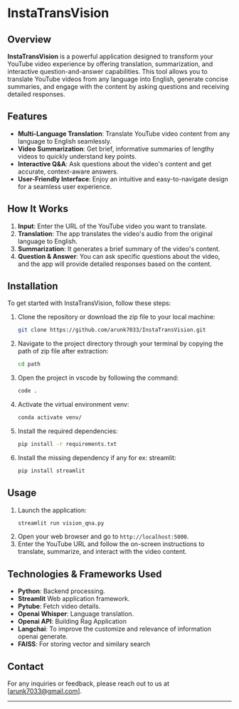 # InstaTransVision

## Overview

**InstaTransVision** is a powerful application designed to transform your YouTube video experience by offering translation, summarization, and interactive question-and-answer capabilities. This tool allows you to translate YouTube videos from any language into English, generate concise summaries, and engage with the content by asking questions and receiving detailed responses.

## Features

- **Multi-Language Translation**: Translate YouTube video content from any language to English seamlessly.
- **Video Summarization**: Get brief, informative summaries of lengthy videos to quickly understand key points.
- **Interactive Q&A**: Ask questions about the video's content and get accurate, context-aware answers.
- **User-Friendly Interface**: Enjoy an intuitive and easy-to-navigate design for a seamless user experience.

## How It Works

1. **Input**: Enter the URL of the YouTube video you want to translate.
2. **Translation**: The app translates the video's audio from the original language to English.
3. **Summarization**: It generates a brief summary of the video's content.
4. **Question & Answer**: You can ask specific questions about the video, and the app will provide detailed responses based on the content.

## Installation

To get started with InstaTransVision, follow these steps:

1. Clone the repository or download the zip file to your local machine:
    ```bash
    git clone https://github.com/arunk7033/InstaTransVision.git
    ```
2. Navigate to the project directory through your terminal by copying the path of zip file after extraction:
    ```bash
    cd path
    ```
3. Open the project in vscode by following the command:
    ```bash
    code .
    ```
3. Activate the virtual environment venv:
    ```bash
    conda activate venv/
    ```
3. Install the required dependencies:
    ```bash
    pip install -r requirements.txt
    ```
3. Install the missing dependency if any for ex: streamlit:
    ```bash
    pip install streamlit

## Usage

1. Launch the application:
    ```bash
    streamlit run vision_qna.py
    ```
2. Open your web browser and go to `http://localhost:5000`.
3. Enter the YouTube URL and follow the on-screen instructions to translate, summarize, and interact with the video content.

## Technologies & Frameworks Used

- **Python**: Backend processing.
- **Streamlit** Web application framework.
- **Pytube**: Fetch video details.
- **Openai Whisper**: Language translation.
- **Openai API**: Building Rag Application
- **Langchai**: To improve the customize and relevance of information openai generate. 
- **FAISS**: For storing vector and similary search


## Contact

For any inquiries or feedback, please reach out to us at [arunk7033@gmail.com].

---
